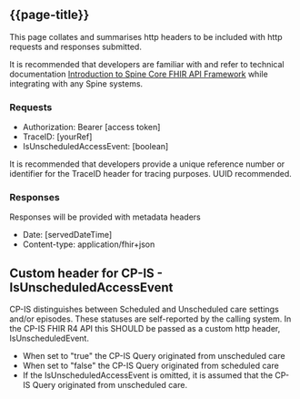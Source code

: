 ## {{page-title}}

This page collates and summarises http headers to be included with http requests and responses submitted.

It is recommended that developers are familiar with and refer to technical documentation <a href='https://developer.nhs.uk/apis/spine-core/index.html' class='external'>Introduction to Spine Core FHIR API Framework</a> while integrating with any Spine systems.

### Requests

- Authorization: Bearer [access token]
- TraceID: [yourRef]
- IsUnscheduledAccessEvent: [boolean]

It is recommended that developers provide a unique reference number or identifier for the TraceID header for tracing purposes. UUID recommended.

### Responses

Responses will be provided with metadata headers
- Date: [servedDateTime]
- Content-type: application/fhir+json

## Custom header for CP-IS - IsUnscheduledAccessEvent

CP-IS distinguishes between Scheduled and Unscheduled care settings and/or episodes. These statuses are self-reported by the calling system. In the CP-IS FHIR R4 API this SHOULD be passed as a custom http header, IsUnscheduledEvent.

- When set to "true" the CP-IS Query originated from unscheduled care
- When set to "false" the CP-IS Query originated from scheduled care
- If the IsUnscheduledAccessEvent is omitted, it is assumed that the CP-IS Query originated from unscheduled care.
